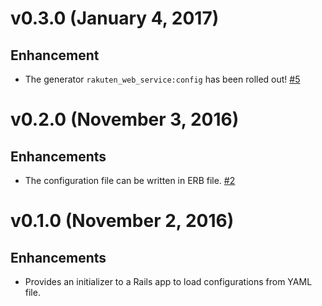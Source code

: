 # v0.3.0 (January 4, 2017)

## Enhancement

* The generator `rakuten_web_service:config` has been rolled out! [#5](https://github.com/satoryu/rakuten_web_service-rails/pull/5)

# v0.2.0 (November 3, 2016)

## Enhancements

* The configuration file can be written in ERB file. [#2](https://github.com/satoryu/rakuten_web_service-rails/pull/2)


# v0.1.0 (November 2, 2016)

## Enhancements

* Provides an initializer to a Rails app to load configurations from YAML file.
